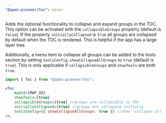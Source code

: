 ```yaml
---
"@open-pioneer/toc": minor
---
```


Adds the optional functionality to collapse and expand groups in the TOC.
This option can be activated with the `collapsibleGroups` property (default is `false`).
If the property `initiallyCollapsed` is `true` all groups are collapsed by default when the TOC is rendered.
This is helpful if the app has a large layer tree.

Additionally, a menu item to collapse all groups can be added to the tools section by setting `toolsConfig.showCollapseAllGroups` to `true` (default is `true`).
This is only applicable if `collapsibleGroups` and `showTools` are both `true`.

```jsx
import { Toc } from "@open-pioneer/toc";

<Toc
    mapId={MAP_ID}
    showTools={true}
    collapsibleGroups={true} //groups are collapsible in TOC
    initiallyCollapsed={true} //groups are collapsed initially
    toolsConfig={{ showCollapseAllGroups: true }} //show 'collapse all' menu item in Tools
/>;
```
